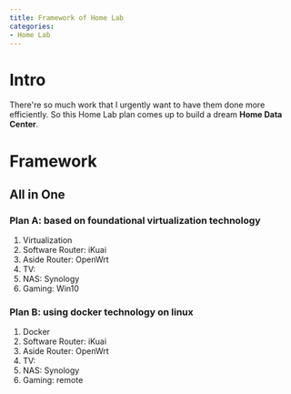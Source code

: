 ```yaml
---
title: Framework of Home Lab
categories:
- Home Lab
---
```


# Intro

There're so much work that I urgently want to have them done more efficiently. So this Home Lab plan comes up to build a dream **Home Data Center**.

# Framework

## All in One

### Plan A: based on foundational virtualization technology

1. Virtualization
2. Software Router: iKuai
3. Aside Router: OpenWrt
4. TV: 
5. NAS: Synology
6. Gaming: Win10

### Plan B: using docker technology on linux

1. Docker
2. Software Router: iKuai
3. Aside Router: OpenWrt
4. TV: 
5. NAS: Synology
6. Gaming: remote

